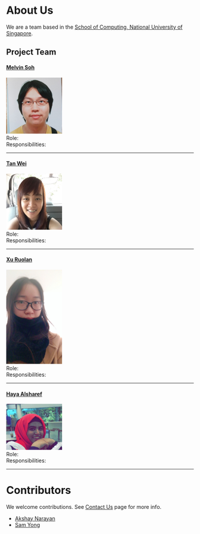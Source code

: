 # About Us

We are a team based in the [School of Computing, National University of Singapore](http://www.comp.nus.edu.sg).

## Project Team

#### [Melvin Soh](https://github.com/InfinityFrost) <br>
<img src="images/infinityfrost.png" width="150"><br>
Role: <br>
Responsibilities:

-----

#### [Tan Wei](https://github.com/tanwei0319)
<img src="images/tanwei0319.jpg" width="150"><br>
Role:  <br>
Responsibilities:

-----

#### [Xu Ruolan](https://github.com/fiomolv)
<img src="images/fiomolv.jpg" width="150"><br>
Role:  <br>
Responsibilities: 

-----

#### [Haya Alsharef](https://github.com/hayaz3)
<img src="images/hayaz3.png" width="150"><br>
Role:  <br>
Responsibilities: 

 -----

# Contributors

We welcome contributions. See [Contact Us](ContactUs.md) page for more info.

* [Akshay Narayan](https://github.com/se-edu/addressbook-level4/pulls?q=is%3Apr+author%3Aokkhoy)
* [Sam Yong](https://github.com/se-edu/addressbook-level4/pulls?q=is%3Apr+author%3Amauris)
